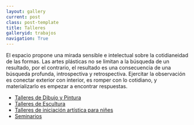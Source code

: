 ```yaml
---
layout: gallery
current: post
class: post-template
title: Talleres
galleryid: trabajos
navigation: True
---
```



El espacio propone una mirada sensible e intelectual sobre la cotidianeidad de las formas. Las artes plásticas no se limitan a la búsqueda de un resultado, por el contrario, el resultado es una consecuencia de una búsqueda profunda, introspectiva y retrospectiva. Ejercitar la observación es conectar exterior con interior, es romper con lo cotidiano, y materializarlo es empezar a encontrar respuestas.


- [Talleres de Dibujo y Pintura]({{site.baseurl}}/talleres-dibujo-y-pintura)
- [Talleres de Escultura]({{site.baseurl}}/talleres-escultura)
- [Talleres de iniciación artística para niñes]({{site.baseurl}}/talleres-iniciacion)
- [Seminarios]({{site.baseurl}})
